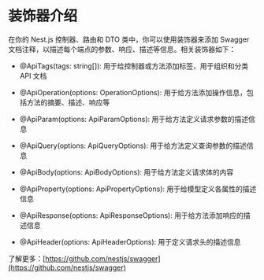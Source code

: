 # 装饰器介绍

在你的 Nest.js 控制器、路由和 DTO 类中，你可以使用装饰器来添加 Swagger 文档注释，以描述每个端点的参数、响应、描述等信息。相关装饰器如下：

- @ApiTags(tags: string[]): 用于给控制器或方法添加标签，用于组织和分类 API 文档

- @ApiOperation(options: OperationOptions): 用于给方法添加操作信息，包括方法的摘要、描述、响应等

- @ApiParam(options: ApiParamOptions): 用于给方法定义请求参数的描述信息

- @ApiQuery(options: ApiQueryOptions): 用于给方法定义查询参数的描述信息

- @ApiBody(options: ApiBodyOptions): 用于给方法定义请求体的内容

- @ApiProperty(options: ApiPropertyOptions): 用于给模型定义各属性的描述信息

- @ApiResponse(options: ApiResponseOptions): 用于给方法添加响应的描述信息

- @ApiHeader(options: ApiHeaderOptions): 用于定义请求头的描述信息

了解更多：[https://github.com/nestjs/swagger](https://github.com/nestjs/swagger)

